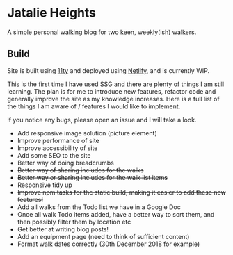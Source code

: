 # Jatalie Heights

A simple personal walking blog for two keen, weekly(ish) walkers.

## Build

Site is built using [11ty](https://www.11ty.io/) and deployed using [Netlify](https://www.netlify.com/), and is currently WIP.

This is the first time I have used SSG and there are plenty of things I am still learning. The plan is for me to introduce new features, refactor code and generally improve the site as my knowledge increases. Here is a full list of the things I am aware of / features I would like to implement.

if you notice any bugs, please open an issue and I will take a look.

* Add responsive image solution (picture element)
* Improve performance of site
* Improve accessibility of site
* Add some SEO to the site
* Better way of doing breadcrumbs
* ~~Better way of sharing includes for the walks~~
* ~~Better way or sharing includes for the walk list items~~
* Responsive tidy up
* ~~Improve npm tasks for the static build, making it easier to add these new features!~~
* Add all walks from the Todo list we have in a Google Doc
* Once all walk Todo items added, have a better way to sort them, and then possibly filter them by location etc
* Get better at writing blog posts!
* Add an equipment page (need to think of sufficient content)
* Format walk dates correctly (30th December 2018 for example)

